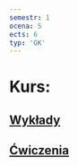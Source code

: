 ```yaml
---
semestr: 1
ocena: 5
ects: 6
typ: 'GK'
---
```


# Kurs:
## [Wykłady](/Notatki/Semestr%201/Algebra%20liniowa%20z%20geometri%C4%85%20analityczn%C4%85/Wyk%C5%82ady/Wyk%C5%82ady.md)
## [Ćwiczenia](/Notatki/Semestr%201/Algebra%20liniowa%20z%20geometri%C4%85%20analityczn%C4%85/%C4%86wiczenia/%C4%86wiczenia.md)